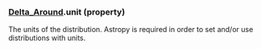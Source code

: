 ### [Delta_Around](Delta_Around.md).unit (property)




The units of the distribution.  Astropy is required in order to set
and/or use distributions with units.

